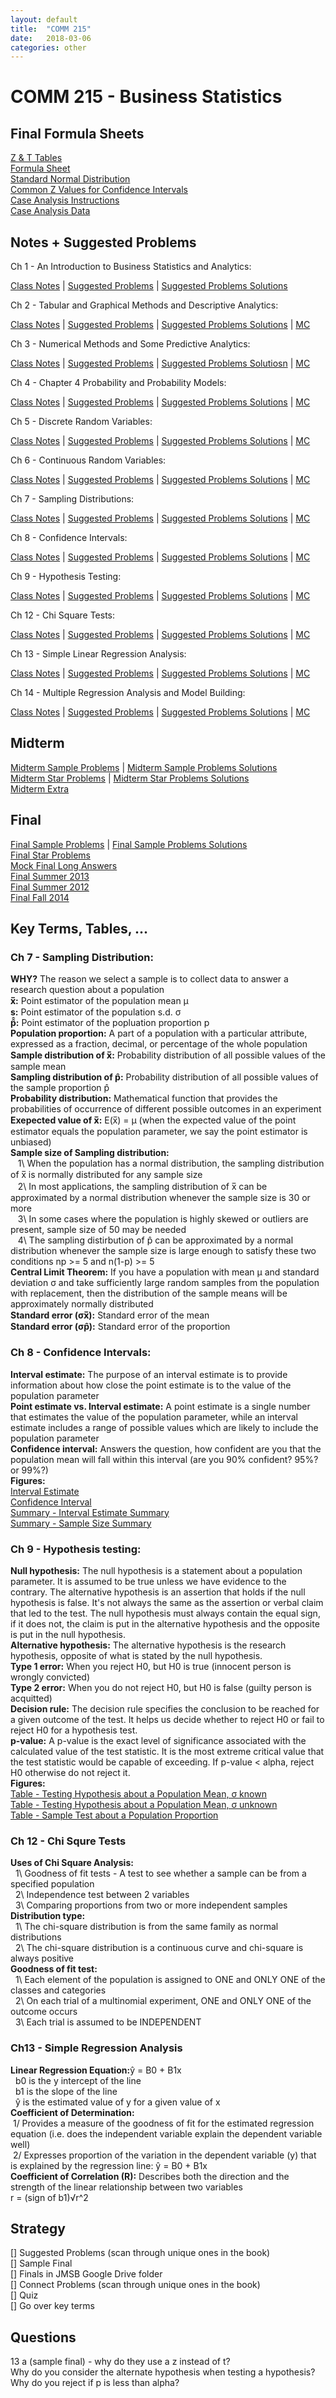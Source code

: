 ```yaml
---
layout: default
title:  "COMM 215"
date:   2018-03-06 
categories: other
---
```




<!--
# Sample Final Problems

<div style="background-color:#fff6e9; text-align:left; vertical-align: middle; padding:10px 10px;">
Let's test some inline math int $\int_{a}^{b} x^2 dx$ 
</div>
-->


# COMM 215 - Business Statistics

## Final Formula Sheets

[Z & T Tables]({{site.url}}/assets/pdf/comm-215/z-and-t-tables.pdf)  
[Formula Sheet]({{site.url}}/assets/pdf/comm-215/final-formula-sheet.pdf)  
[Standard Normal Distribution]({{site.url}}/assets/pdf/comm-215/standard-normal-distribution.jpg)  
[Common Z Values for Confidence Intervals]({{site.url}}/assets/pdf/comm-215/interval-estimate-z.png)  
[Case Analysis Instructions]({{site.url}}/assets/pdf/comm-215/case-analysis-instructions.pdf)  
[Case Analysis Data]({{site.url}}/assets/pdf/comm-215/case-analysis-data.pdf) 


## Notes + Suggested Problems

Ch 1 - An Introduction to Business Statistics and Analytics:
<!-- All Sections; Appendix 1.1,1.2 -->  
[Class Notes]({{site.url}}/assets/pdf/comm-215/class-notes/ch1-class-notes.pdf) |
[Suggested Problems]({{site.url}}/assets/pdf/comm-215/suggested-problems/ch1-suggested-problems.pdf) |
[Suggested Problems Solutions]({{site.url}}/assets/pdf/comm-215/suggested-problems/ch1-suggested-problems-solutions.pdf)  

Ch 2 - Tabular and Graphical Methods and Descriptive Analytics:  
<!-- All Sections; Appendix 2.1,2.2   -->
[Class Notes]({{site.url}}/assets/pdf/comm-215/class-notes/ch2-class-notes.pdf) |
[Suggested Problems]({{site.url}}/assets/pdf/comm-215/suggested-problems/ch2&3-suggested-problems.pdf) |
[Suggested Problems Solutions]({{site.url}}/assets/pdf/comm-215/suggested-problems/ch2&3-suggested-problems-solutions.pdf) |
[MC]({{site.url}}/assets/pdf/comm-215/mcs/ch2.pdf)  

Ch 3 - Numerical Methods and Some Predictive Analytics:  
<!-- Sections 3.1-3.3,3.5,3.6; Appendix 3.1,3.2   -->
[Class Notes]({{site.url}}/assets/pdf/comm-215/class-notes/ch3-class-notes.pdf) |
[Suggested Problems]({{site.url}}/assets/pdf/comm-215/suggested-problems/ch2&3-suggested-problems.pdf) |
[Suggested Problems Solutiosn]({{site.url}}/assets/pdf/comm-215/suggested-problems/ch2&3-suggested-problems-solutions.pdf) |
[MC]({{site.url}}/assets/pdf/comm-215/mcs/ch2.pdf)  

Ch 4 - Chapter 4 Probability and Probability Models:  
<!-- All Sections; Appendix 1.1,1.2   -->
[Class Notes]({{site.url}}/assets/pdf/comm-215/class-notes/ch4-class-notes.pdf) |
[Suggested Problems]({{site.url}}/assets/pdf/comm-215/suggested-problems/ch4-suggested-problems.pdf) |
[Suggested Problems Solutions]({{site.url}}/assets/pdf/comm-215/suggested-problems/ch4-suggested-problems-solutions.pdf) |
[MC]({{site.url}}/assets/pdf/comm-215/mcs/ch4.pdf)  

Ch 5 - Discrete Random Variables:  
<!-- Sections 5.1-5.3; Appendix 5.1,5.2 for Binomial Distribution   -->
[Class Notes]({{site.url}}/assets/pdf/comm-215/class-notes/ch5-class-notes.pdf) |
[Suggested Problems]({{site.url}}/assets/pdf/comm-215/suggested-problems/ch5-suggested-problems.pdf) |
[Suggested Problems Solutions]({{site.url}}/assets/pdf/comm-215/suggested-problems/ch5-suggested-problems-solutions.pdf) |
[MC]({{site.url}}/assets/pdf/comm-215/mcs/ch5.pdf)  

Ch 6 - Continuous Random Variables:  
<!-- Sections 6.1,6.3, 6.4; Appendix 6.1,6.2   -->
[Class Notes]({{site.url}}/assets/pdf/comm-215/class-notes/ch6-class-notes.pdf) |
[Suggested Problems]({{site.url}}/assets/pdf/comm-215/suggested-problems/ch6-suggested-problems.pdf) |
[Suggested Problems Solutions]({{site.url}}/assets/pdf/comm-215/suggested-problems/ch6-suggested-problems-solutions.pdf) |
[MC]({{site.url}}/assets/pdf/comm-215/mcs/ch6.pdf)  

Ch 7 - Sampling Distributions:  
<!-- Sections 7.1-7.2   -->
[Class Notes]({{site.url}}/assets/pdf/comm-215/class-notes/ch7-class-notes.pdf) |
[Suggested Problems]({{site.url}}/assets/pdf/comm-215/suggested-problems/ch7-suggested-problems.pdf) |
[Suggested Problems Solutions]({{site.url}}/assets/pdf/comm-215/suggested-problems/ch7-suggested-problems-solutions.pdf) |
[MC]({{site.url}}/assets/pdf/comm-215/mcs/ch7.pdf)  

Ch 8 - Confidence Intervals:  
<!-- Sections 8.1-8.4; Appendix 8.1,8.2   -->
[Class Notes]({{site.url}}/assets/pdf/comm-215/class-notes/ch8-class-notes.pdf) |
[Suggested Problems]({{site.url}}/assets/pdf/comm-215/suggested-problems/ch8-suggested-problems.pdf) |
[Suggested Problems Solutions]({{site.url}}/assets/pdf/comm-215/suggested-problems/ch8-suggested-problems-solutions.pdf) |
[MC]({{site.url}}/assets/pdf/comm-215/mcs/ch8.pdf)  

Ch 9 - Hypothesis Testing:  
<!-- Sections 9.1-9.4; Appendix 9.1,9.2   -->
[Class Notes]({{site.url}}/assets/pdf/comm-215/class-notes/ch9-class-notes.pdf) |
[Suggested Problems]({{site.url}}/assets/pdf/comm-215/suggested-problems/ch9-suggested-problems.pdf) |
[Suggested Problems Solutions]({{site.url}}/assets/pdf/comm-215/suggested-problems/ch9-suggested-problems-solutions.pdf) |
[MC]({{site.url}}/assets/pdf/comm-215/mcs/ch9.pdf)  

Ch 12 - Chi Square Tests:  
<!-- Sections 12.1-12.2; Appendix 12.1,12.2   -->
[Class Notes]({{site.url}}/assets/pdf/comm-215/class-notes/ch12-class-notes.pdf) |
[Suggested Problems]({{site.url}}/assets/pdf/comm-215/suggested-problems/ch12-suggested-problems.pdf) |
[Suggested Problems Solutions]({{site.url}}/assets/pdf/comm-215/suggested-problems/ch12-suggested-problems-solutions.pdf) |
[MC]({{site.url}}/assets/pdf/comm-215/mcs/ch12.pdf)  

Ch 13 - Simple Linear Regression Analysis:  
<!-- Sections 13.1-13.5; Appendix 13.1,13.2 & Sections 3.4   -->
[Class Notes]({{site.url}}/assets/pdf/comm-215/class-notes/ch13-class-notes.pdf) |
[Suggested Problems]({{site.url}}/assets/pdf/comm-215/suggested-problems/ch13-suggested-problems.pdf) |
[Suggested Problems Solutions]({{site.url}}/assets/pdf/comm-215/suggested-problems/ch13-suggested-problems-solutions.pdf) |
[MC]({{site.url}}/assets/pdf/comm-215/mcs/ch13.pdf)  

Ch 14 - Multiple Regression Analysis and Model Building:  
<!-- Sections 14.1-14.5; Appendix 14.1,14.2   -->
[Class Notes]({{site.url}}/assets/pdf/comm-215/class-notes/ch14-class-notes.pdf) |
[Suggested Problems]({{site.url}}/assets/pdf/comm-215/suggested-problems/ch14-suggested-problems.pdf) |
[Suggested Problems Solutions]({{site.url}}/assets/pdf/comm-215/suggested-problems/ch14-suggested-problems-solutions.pdf) |
[MC]({{site.url}}/assets/pdf/comm-215/mcs/ch14.pdf)  

## Midterm

[Midterm Sample Problems]({{site.url}}/assets/pdf/comm-215/midterm/midterm-sample-problems.pdf) |
[Midterm Sample Problems Solutions]({{site.url}}/assets/pdf/comm-215/midterm/midterm-sample-problems-solutions.pdf)  
[Midterm Star Problems]({{site.url}}/assets/pdf/comm-215/midterm/midterm-start-problems.pdf) |
[Midterm Star Problems Solutions]({{site.url}}/assets/pdf/comm-215/midterm/midterm-star-problems-solutions.pdf)  
[Midterm Extra]({{site.url}}/assets/pdf/comm-215/midterm/past-midterm.pdf)

## Final

[Final Sample Problems]({{site.url}}/assets/pdf/comm-215/final/final-sample-problems.pdf) |
[Final Sample Problems Solutions]({{site.url}}/assets/pdf/comm-215/final/final-sample-problems-solutions.pdf)  
[Final Star Problems]({{site.url}}/assets/pdf/comm-215/final/final-star-problems.pdf)  
[Mock Final Long Answers]({{site.url}}/assets/pdf/comm-215/final/mock-final-long-answers.pdf)  
[Final Summer 2013]({{site.url}}/assets/pdf/comm-215/final/final-summer-2013.pdf)  
[Final Summer 2012]({{site.url}}/assets/pdf/comm-215/final/final-summer-2012.pdf)  
[Final Fall 2014]({{site.url}}/assets/pdf/comm-215/final/final-fall-2014.docx)  




## Key Terms, Tables, ...

### Ch 7 - Sampling Distribution:    
<strong>WHY?</strong> The reason we select a sample is to collect data to answer a research question about a population  
<strong>x̅:</strong> Point estimator of the population mean μ   
<strong>s:</strong> Point estimator of the population s.d. σ  
<strong>p̂̂:</strong> Point estimator of the popluation proportion p  
<strong>Population proportion:</strong> A part of a population with a particular attribute, expressed as a fraction, decimal, or percentage of the whole population  
<strong>Sample distribution of x̅:</strong> Probability distribution of all possible values of the sample mean  
<strong>Sampling distribution of p̂:</strong> Probability distribution of all possible values of the sample proportion p̂  
<strong>Probability distribution:</strong> Mathematical function that provides the probabilities of occurrence of different possible outcomes in an experiment  
<strong>Exepected value of x̅:</strong> E(x̅) = μ (when the expected value of the point estimator equals the population parameter, we say the point estimator is unbiased)  
<strong>Sample size of Sampling distribution:</strong>  
&nbsp;&nbsp; 1\ When the population has a normal distribution, the sampling distribution of x̅ is normally distributed for any sample size  
&nbsp;&nbsp; 2\ In most applications, the sampling distribution of x̅ can be approximated by a normal distribution whenever the sample size is 30 or more  
&nbsp;&nbsp; 3\ In some cases where the population is highly skewed or outliers are present, sample size of 50 may be needed  
&nbsp;&nbsp; 4\ The sampling distirbution of p̂ can be approximated by a normal distribution whenever the sample size is large enough to satisfy these two conditions np >= 5 and n(1-p) >= 5  
<strong>Central Limit Theorem:</strong> If you have a population with mean μ and standard deviation σ and take sufficiently large random samples from the population with replacement, then the distribution of the sample means will be approximately normally distributed  
<strong>Standard error (σx̅):</strong> Standard error of the mean  
<strong>Standard error (σp̂):</strong> Standard error of the proportion  

### Ch 8 - Confidence Intervals:  
<strong>Interval estimate:</strong> The purpose of an interval estimate is to provide information about how close the point estimate is to the value of the population parameter  
<strong>Point estimate vs. Interval estimate:</strong> A point estimate is a single number that estimates the value of the population parameter, while an interval estimate includes a range of possible values which are likely to include the population parameter    
<strong>Confidence interval:</strong> Answers the question, how confident are you that the population mean will fall within this interval (are you 90% confident? 95%? or 99%?)  
<strong>Figures:</strong>  
[Interval Estimate]({{site.url}}/assets/pdf/comm-215/interval-estimate.png)  
[Confidence Interval]({{site.url}}/assets/pdf/comm-215/confidence-interval.png)  
[Summary - Interval Estimate Summary]({{site.url}}/assets/pdf/comm-215/interval-estimate-summary.png)  
[Summary - Sample Size Summary]({{site.url}}/assets/pdf/comm-215/sample-size-summary.png)  

### Ch 9 - Hypothesis testing:  
<strong>Null hypothesis:</strong> The null hypothesis is a statement about a population parameter. It is assumed to be true unless we have evidence to the contrary. The alternative hypothesis is an assertion that holds if the null hypothesis is false. It's not always the same as the assertion or verbal claim that led to the test. The null hypothesis must always contain the equal sign, if it does not, the claim is put in the alternative hypothesis and the opposite is put in the null hypothesis.  
<strong>Alternative hypothesis:</strong> The alternative hypothesis is the 	research hypothesis, opposite of what is stated by the null hypothesis.  
<strong>Type 1 error:</strong> When you reject H0, but H0 is true (innocent person is wrongly convicted)  
<strong>Type 2 error:</strong> When you do not reject H0, but H0 is false (guilty person is acquitted)  
<strong>Decision rule:</strong> The decision rule specifies the conclusion to be reached for a given outcome of the test. It helps us decide whether to reject H0 or fail to reject H0 for a hypothesis test.  
<strong>p-value:</strong> A p-value is the exact level of significance associated with the calculated value of the test statistic. It is the most extreme critical value that the test statistic would be capable of exceeding. If p-value < alpha, reject H0 otherwise do not reject it.  
<strong>Figures:</strong>  
[Table - Testing Hypothesis about a Population Mean, σ known]({{site.url}}/assets/pdf/comm-215/hypothesis-testing-sigma-known.png)  
[Table - Testing Hypothesis about a Population Mean, σ unknown]({{site.url}}/assets/pdf/comm-215/hypothesis-testing-sigma-unknown.png)  
[Table - Sample Test about a Population Proportion]({{site.url}}/assets/pdf/comm-215/hypothesis-testing-population-proportion.png)  

### Ch 12 - Chi Squre Tests
<strong>Uses of Chi Square Analysis:</strong>  
&nbsp;&nbsp;1\ Goodness of fit tests - A test to see whether a sample can be from a specified population  
&nbsp;&nbsp;2\ Independence test between 2 variables  
&nbsp;&nbsp;3\ Comparing proportions from two or more independent samples  
<strong>Distribution type:</strong>  
&nbsp;&nbsp;1\ The chi-square distribution is from the same family as normal distributions  
&nbsp;&nbsp;2\ The chi-square distribution is a continuous curve and chi-square is always positive  
<strong>Goodness of fit test:</strong>  
&nbsp;&nbsp;1\ Each element of the population is assigned to ONE and ONLY ONE of the classes and categories  
&nbsp;&nbsp;2\ On each trial of a multinomial experiment, ONE and ONLY ONE of the outcome occurs  
&nbsp;&nbsp;3\ Each trial is assumed to be INDEPENDENT

### Ch13 - Simple Regression Analysis
<strong>Linear Regression Equation:</strong>ŷ = B0 + B1x  
&nbsp;&nbsp;b0 is the y intercept of the line  
&nbsp;&nbsp;b1 is the slope of the line  
&nbsp;&nbsp;ŷ is the estimated value of y for a given value of x  
<strong>Coefficient of Determination:</strong>  
&nbsp;1/ Provides a measure of the goodness of fit for the estimated regression equation (i.e. does the independent variable explain the dependent variable well)  
&nbsp;2/ Expresses proportion of the variation in the dependent variable (y) that is explained by the regression line: ŷ = B0 + B1x  
<strong>Coefficient of Correlation (R):</strong> Describes both the direction and the strength of the linear relationship between two variables  
r = (sign of b1)√r^2

## Strategy  
[] Suggested Problems (scan through unique ones in the book)  
[] Sample Final  
[] Finals in JMSB Google Drive folder  
[] Connect Problems (scan through unique ones in the book)  
[] Quiz   
[] Go over key terms  

## Questions
13 a (sample final) - why do they use a z instead of t?  
Why do you consider the alternate hypothesis when testing a hypothesis?
Why do you reject if p is less than alpha?